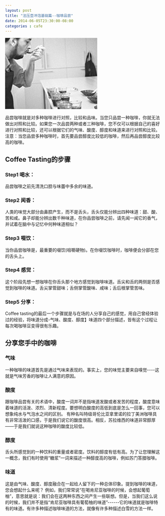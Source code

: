```yaml
---
layout: post
title: "法压壶冲泡基础篇--咖啡品尝"
date: 2014-06-05T23:30:00-08:00
categories : cafe
---
```

![](</images/2014/coffee_tasting01.jpg>)

品尝咖啡就是对多种咖啡进行对照，比较和品味。当您只品尝一种咖啡，你就无法做出对照和比较。如果您一次品尝两种或者三种咖啡，您不仅可以根据自己的喜好进行对照和比较，还可以根据它们的气味、酸度、醇度和味道来进行对照和比较。注意：当您品尝多种咖啡时，首先要品尝醇度比较低的咖啡，然后再品尝醇度比较高的咖啡。



Coffee Tasting的步骤
-----------------

### Step1 喝水：

品尝咖啡之前先清洗口腔与味蕾中多余的味道。



### Step2 闻香：

人类的味觉大部分由鼻腔产生，而不是舌头，舌头仅能分辨出四种味道：甜、酸、苦和咸。鼻子却能分辨出数千种味道，在你品尝咖啡之前，请先闻一闻它的香气，并试着在脑中与记忆中何种味道相似？



### Step3 啜饮：

当你品尝咖啡是，最重要的啜饮(咀嚼硬物)。在你啜饮咖啡时，咖啡便会分部在您的舌头上。



### Step4 感觉：

这个阶段先想一想咖啡在你舌头那个地方感觉到咖啡味道。舌尖和舌的两侧是否感觉到咖啡的味道。舌尖掌管甜味；舌侧掌管酸味、咸味；舌后根掌管苦味。



### Step5 分享：

Coffee
tasting的最后一个步骤就是与在场的人分享自己的感觉，用自己曾经体验过的经验，将味道分成-气味、酸度、醇度】味道四个部分描述，皆有这个过程让每次喝咖啡豆变得很有乐趣。



分享您手中的咖啡
--------

### 气味

一种咖啡的味道首先是通过气味来表现的。事实上，您的味觉主要来自嗅觉----这就是气味芳香的咖啡让人满意的原因。

### 酸度

跟咖啡品尝有关的术语中，酸度一词并不是指味道发酸或者发苦的程度，酸度意味着味道的活泼、浓烈、清新程度。要想明白酸度的高低到底是怎么一回事，您可以想象纯水与气泡水之间的区别。
有种名叫特级哥伦比亚拿里诺的拉丁美洲咖啡具有非常活泼的口感，于是我们说它的酸度很高。相反，苏拉维西的味道非常醇厚——于是我们就说这种咖啡的酸度比较低。

### 醇度

舌头所感觉到的一种饮料的重量或者密度。饮料的醇度有低有高。为了让您理解这一概念，我们有时使用“糖浆”一词来描述一种醇度高的咖啡，例如苏门答腊咖啡。

### 味道

这是由气味、酸度、醇度融合在一起给人留下的一种总体印象。提到咖啡的味道，您会想起什么来呢？
例如，我们常常说“在喝肯尼亚咖啡的时候，会想起葡萄柚”，意思就是说：我们会在这两种东西之间产生一些联想。但是，当我们这么说的时候，我们并不是指“肯尼亚咖啡具有葡萄柚的味道”------它的味道就是咖啡特有的味道。有许多种描述咖啡味道的方法，就像有许多种描述白雪的方法一样。
